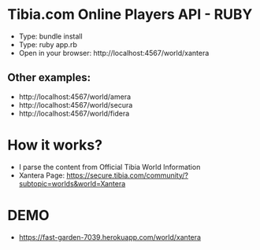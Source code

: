 # Tibia.com Online Players API - RUBY

- Type: bundle install
- Type: ruby app.rb
- Open in your browser: http://localhost:4567/world/xantera

## Other examples:

- http://localhost:4567/world/amera
- http://localhost:4567/world/secura
- http://localhost:4567/world/fidera

# How it works?

- I parse the content from Official Tibia World Information
- Xantera Page: https://secure.tibia.com/community/?subtopic=worlds&world=Xantera

# DEMO

- https://fast-garden-7039.herokuapp.com/world/xantera
